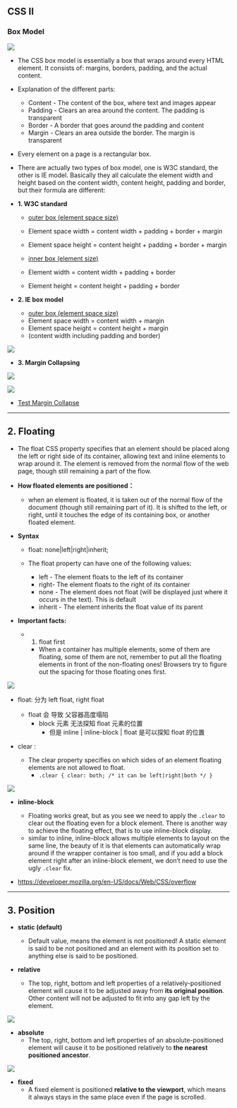 ## CSS II   

### Box Model

![](img/2020-08-16-13-02-15.png)


- The CSS box model is essentially a box that wraps around every HTML element. 
  It consists of: margins, borders, padding, and the actual content. 

- Explanation of the different parts:
  - Content - The content of the box, where text and images appear
  - Padding - Clears an area around the content. The padding is transparent
  - Border - A border that goes around the padding and content
  - Margin - Clears an area outside the border. The margin is transparent

- Every element on a page is a rectangular box.

- There are actually two types of box model, one is W3C standard, the other is IE model. 
  Basically they all calculate the element width and height based on the content width, 
  content height, padding and border, but their formula are different:

- **1. W3C standard**
  - <U>outer box (element space size)</U>
  - Element space width = content width + padding + border + margin
  - Element space height = content height + padding + border + margin

  - <U>inner box (element size)</U>
  - Element width = content width + padding + border
  - Element height = content height + padding + border



- **2. IE box model**
  - <U>outer box (element space size)</U>
  - Element space width = content width + margin 
  - Element space height = content height + margin
  - (content width including padding and border)


![](img/2020-08-21-15-35-09.png)





- **3. Margin Collapsing**


![](img/2020-08-21-15-36-29.png)

![](img/2020-08-21-15-49-32.png)

- [Test Margin Collapse](https://css-tricks.com/what-you-should-know-about-collapsing-margins/)


---

## 2. Floating

- The float CSS property specifies that an element should be placed along the left or 
  right side of its container, allowing text and inline elements to wrap around it. 
  The element is removed from the normal flow of the web page, though still remaining 
  a part of the flow.

- **How floated elements are positioned：**
  - when an element is floated, it is taken out of the normal flow of the 
    document (though still remaining part of it). It is shifted to the left, 
    or right, until it touches the edge of its containing box, 
    or another floated element.



- **Syntax**
  - float: none|left|right|inherit;

  - The float property can have one of the following values:
    - left - The element floats to the left of its container
    - right- The element floats to the right of its container
    - none - The element does not float 
      (will be displayed just where it occurs in the text). This is default
    - inherit - The element inherits the float value of its parent
  
- **Important facts:**
  - 1.	float first
    - When a container has multiple elements, some of them are floating, some of them 
      are not, remember to put all the floating elements in front of the 
      non-floating ones! Browsers try to figure out the spacing for those 
      floating ones first.

![](img/2020-08-21-16-41-24.png)

- float: 分为 left float, right float
  - float 会 导致 父容器高度塌陷
    - block 元素 无法探知 float 元素的位置
      - 但是 inline | inline-block | float   是可以探知 float 的位置


- clear :
  - The clear property specifies on which sides of an element floating elements 
    are not allowed to float.
    - `.clear { clear: both; /* it can be left|right|both */ }`


![](img/2020-08-21-17-12-32.png)


- **inline-block**
  - Floating works great, but as you see we need to apply the `.clear` to clear out the 
    floating even for a block element. There is another way to achieve the floating 
    effect, that is to use inline-block display.
  - similar to inline, inline-block allows multiple elements to layout on the same line, 
    the beauty of it is that elements can automatically wrap around if the wrapper 
    container is too small, and if you add a block element right after an inline-block 
    element, we don’t need to use the ugly `.clear` fix.

- https://developer.mozilla.org/en-US/docs/Web/CSS/overflow


---

## 3. Position

- **static (default)**
  - Default value, means the element is not positioned! A static element is said to 
    be not positioned and an element with its position set to anything else is said to 
    be positioned.


- **relative**
  - The top, right, bottom and left properties of a relatively-positioned element will 
    cause it to be adjusted away from **its original position**. Other content will 
    not be adjusted to fit into any gap left by the element.

![](img/2020-08-21-21-24-08.png)


- **absolute**
  - The top, right, bottom and left properties of an absolute-positioned element will 
    cause it to be positioned relatively to **the nearest positioned ancestor**.

![](img/2020-08-21-21-28-41.png)



- **fixed**
  - A fixed element is positioned **relative to the viewport**, which means it always 
    stays in the same place even if the page is scrolled. 















